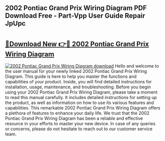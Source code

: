 ## 2002 Pontiac Grand Prix Wiring Diagram PDF Download Free - Part-Vpp User Guide Repair JpUpc

# <h2><a href="http://dfkf7zq.blite.top/?on=2002+Pontiac+Grand+Prix+Wiring+Diagram">🔗Download New 👉🔴 2002 Pontiac Grand Prix Wiring Diagram</a></h2>

[![2002 Pontiac Grand Prix Wiring Diagram download](https://i.imgur.com/lujVjoI.png)](http://dfkf7zq.blite.top/?on=2002+Pontiac+Grand+Prix+Wiring+Diagram)
Hello and welcome to the user manual for your newly linked 2002 Pontiac Grand Prix Wiring Diagram. This guide is here to help you master the functions and capabilities of your product. Inside, you will find detailed instructions for installation, usage, maintenance, and troubleshooting. Before you begin using your 2002 Pontiac Grand Prix Wiring Diagram, please take a moment to read this manual carefully. It includes detailed instructions for setting up the product, as well as information on how to use its various features and capabilities. This remarkable 2002 Pontiac Grand Prix Wiring Diagram offers a plethora of features to enhance your daily life. We trust that the 2002 Pontiac Grand Prix Wiring Diagram has been a reliable and effective resource in your efforts to master your new device. In case of any queries or concerns, please do not hesitate to reach out to our customer service team.
